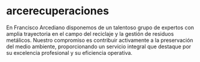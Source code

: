 # arcerecuperaciones
En Francisco Arcediano disponemos de un talentoso grupo de expertos con amplia trayectoria en el campo del reciclaje y la gestión de residuos metálicos. Nuestro compromiso es contribuir activamente a la preservación del medio ambiente, proporcionando un servicio integral que destaque por su excelencia profesional y su eficiencia operativa.
